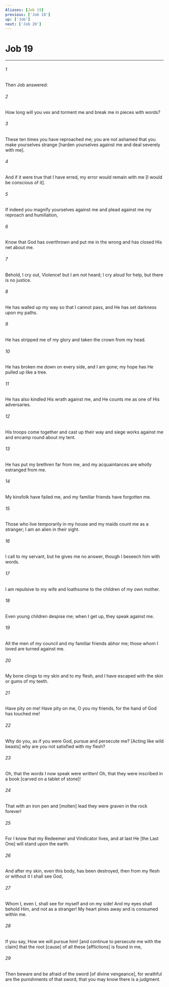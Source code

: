 ```yaml
---
Aliases: [Job 19]
previous: ['Job 18']
up: ['Job']
next: ['Job 20']
---
```

# Job 19

***














###### 1 






Then Job answered: 













###### 2 






How long will you vex and torment me and break me in pieces with words? 













###### 3 






These ten times you have reproached me; you are not ashamed that you make yourselves strange [harden yourselves against me and deal severely with me]. 













###### 4 






And if it were true that I have erred, my error would remain with me [I would be conscious of it]. 













###### 5 






If indeed you magnify yourselves against me and plead against me my reproach and humiliation, 













###### 6 






Know that God has overthrown and put me in the wrong and has closed His net about me. 













###### 7 






Behold, I cry out, Violence! but I am not heard; I cry aloud for help, but there is no justice. 













###### 8 






He has walled up my way so that I cannot pass, and He has set darkness upon my paths. 













###### 9 






He has stripped me of my glory and taken the crown from my head. 













###### 10 






He has broken me down on every side, and I am gone; my hope has He pulled up like a tree. 













###### 11 






He has also kindled His wrath against me, and He counts me as one of His adversaries. 













###### 12 






His troops come together and cast up their way and siege works against me and encamp round about my tent. 













###### 13 






He has put my brethren far from me, and my acquaintances are wholly estranged from me. 













###### 14 






My kinsfolk have failed me, and my familiar friends have forgotten me. 













###### 15 






Those who live temporarily in my house and my maids count me as a stranger; I am an alien in their sight. 













###### 16 






I call to my servant, but he gives me no answer, though I beseech him with words. 













###### 17 






I am repulsive to my wife and loathsome to the children of my own mother. 













###### 18 






Even young children despise me; when I get up, they speak against me. 













###### 19 






All the men of my council and my familiar friends abhor me; those whom I loved are turned against me. 













###### 20 






My bone clings to my skin and to my flesh, and I have escaped with the skin or gums of my teeth. 













###### 21 






Have pity on me! Have pity on me, O you my friends, for the hand of God has touched me! 













###### 22 






Why do you, as if you were God, pursue and persecute me? [Acting like wild beasts] why are you not satisfied with my flesh? 













###### 23 






Oh, that the words I now speak were written! Oh, that they were inscribed in a book [carved on a tablet of stone]! 













###### 24 






That with an iron pen and [molten] lead they were graven in the rock forever! 













###### 25 






For I know that my Redeemer and Vindicator lives, and at last He [the Last One] will stand upon the earth. 













###### 26 






And after my skin, even this body, has been destroyed, then from my flesh or without it I shall see God, 













###### 27 






Whom I, even I, shall see for myself and on my side! And my eyes shall behold Him, and not as a stranger! My heart pines away and is consumed within me. 













###### 28 






If you say, How we will pursue him! [and continue to persecute me with the claim] that the root [cause] of all these [afflictions] is found in me, 













###### 29 






Then beware and be afraid of the sword [of divine vengeance], for wrathful are the punishments of that sword, that you may know there is a judgment.
